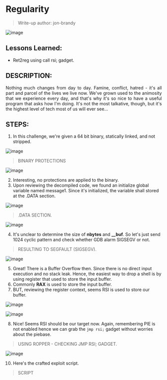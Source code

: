 # Regularity
> Write-up author: jon-brandy

![image](https://github.com/jon-brandy/hackthebox/assets/70703371/d20d1e54-c9f0-4e60-8820-70dea1f1090c)


## Lessons Learned:
- Ret2reg using call rsi; gadget.

## DESCRIPTION:

<p align="justify">Nothing much changes from day to day. Famine, conflict, hatred - it's all part and parcel of the lives we live now. We've grown used to the animosity that we experience every day, and that's why it's so nice to have a useful program that asks how I'm doing. It's not the most talkative, though, but it's the highest level of tech most of us will ever see...</p>

## STEPS:
1. In this challenge, we're given a 64 bit binary, statically linked, and not stripped.

![image](https://github.com/jon-brandy/hackthebox/assets/70703371/9b195474-0e37-4725-bf60-798139df026b)


> BINARY PROTECTIONS

![image](https://github.com/jon-brandy/hackthebox/assets/70703371/bf714acb-c3d3-48f2-a180-944cd07db6a3)


2. Interesting, no protections are applied to the binary.
3. Upon reviewing the decompiled code, we found an initialize global variable named message1. Since it's initialized, the variable shall stored at the .DATA section.

![image](https://github.com/jon-brandy/hackthebox/assets/70703371/b297ed28-a23f-4f83-8ec9-755a2f5258a9)


> .DATA SECTION.

![image](https://github.com/jon-brandy/hackthebox/assets/70703371/1d9b319f-d05c-474d-a018-4f45f0af3e2d)


4. It's unclear to determine the size of **nbytes** and **__buf**. So let's just send 1024 cyclic pattern and check whether GDB alarm SIGSEGV or not.

> RESULTING TO SEGFAULT (SIGSEGV).

![image](https://github.com/jon-brandy/hackthebox/assets/70703371/c03fb309-1919-4f42-9789-ffaa36f88ee2)


5. Great! There is a Buffer Overflow then. Since there is no direct input execution and no stack leak. Hence, the easiest way to drop a shell is by using register that used to store the input buffer.
6. Commonly **RAX** is used to store the input buffer.
7. BUT, reviewing the register context, seems RSI is used to store our buffer.

![image](https://github.com/jon-brandy/hackthebox/assets/70703371/c20349b2-5e29-4349-a0c3-527b5becc6ed)


![image](https://github.com/jon-brandy/hackthebox/assets/70703371/bffb1ec5-0149-4a75-a4d0-a607eb298d19)


8. Nice! Seems RSI should be our target now. Again, remembering PIE is not enabled hence we can grab the `jmp rsi;` gadget without worries about the piebase.

> USING ROPPER - CHECKING JMP RSI; GADGET.

![image](https://github.com/jon-brandy/hackthebox/assets/70703371/ad3e4531-fb43-4600-8f0f-2f9ab5ef37c6)


10. Here's the crafted exploit script.

> SCRIPT

```py
```
